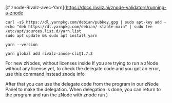 [# znode-Rivalz-avec-Yarn](https://docs.rivalz.ai/znode-validators/running-a-znode

```shell
curl -sS https://dl.yarnpkg.com/debian/pubkey.gpg | sudo apt-key add -
echo "deb https://dl.yarnpkg.com/debian/ stable main" | sudo tee /etc/apt/sources.list.d/yarn.list
sudo apt update && sudo apt install yarn
```

```shell
yarn --version
```

```shell
yarn global add rivalz-znode-cli@1.7.2
```

For new zNodes, without licenses inside
If you are trying to run a zNode without any license yet, to check the delegate code and you got an error, use this command instead
znode info

After that you can use the delegate code from the program in our zNode Panel to make the delegation.
When delegation is done, you can return to the program and run the zNode with
znode run
)
